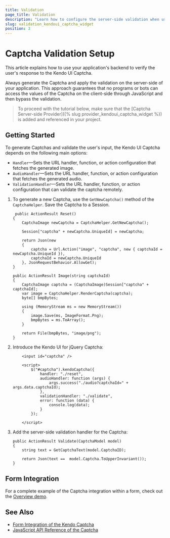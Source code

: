 ```yaml
---
title: Validation
page_title: Validation
description: "Learn how to configure the server-side validation when using the jQuery Captcha by Kendo UI."
slug: validation_kendoui_captcha_widget
position: 3
---
```


# Captcha Validation Setup

This article explains how to use your application's backend to verify the user's response to the Kendo UI Captcha. 

Always generate the Captcha and apply the validation on the server-side of your application. This approach guarantees that no programs or bots can access the values of the Captcha on the client-side through JavaScript and then bypass the validation.

> To proceed with the tutorial below, make sure that the [Captcha Server-side Provider]({% slug provider_kendoui_captcha_widget %}) is added and referenced in your project.

## Getting Started

To generate Captchas and validate the user's input, the Kendo UI Captcha depends on the following main options:

* `Handler`&mdash;Sets the URL handler, function, or action configuration that fetches the generated image.
* `AudioHandler`&mdash;Sets the URL handler, function, or action configuration that fetches the generated audio.
* `ValidationHandler`&mdash;Sets the URL handler, function, or action configuration that can validate the captcha remotely.

1. To generate a new Captcha, use the `GetNewCaptcha()` method of the `CaptchaHelper`. Save the Captcha to a Session.

    ```
     public ActionResult Reset()
    {
        CaptchaImage newCaptcha = CaptchaHelper.GetNewCaptcha();

        Session["captcha" + newCaptcha.UniqueId] = newCaptcha;

        return Json(new
        {
            captcha = Url.Action("image", "captcha", new { captchaId = newCaptcha.UniqueId }),
            captchaId = newCaptcha.UniqueId
        }, JsonRequestBehavior.AllowGet);
    }

    public ActionResult Image(string captchaId)
    {
        CaptchaImage captcha = (CaptchaImage)Session["captcha" + captchaId];
        var image = CaptchaHelper.RenderCaptcha(captcha);
        byte[] bmpBytes;

        using (MemoryStream ms = new MemoryStream())
        {
            image.Save(ms, ImageFormat.Png);
            bmpBytes = ms.ToArray();
        }

        return File(bmpBytes, "image/png");
    }
    ```

1. Introduce the Kendo UI for jQuery Captcha:

    ```
        <input id="captcha" />
    
        <script>
            $("#captcha").kendoCaptcha({
                handler: "./reset",
                audioHandler: function (args) {
                    args.success("./audio?captchaId=" + args.data.captchaId);
                },
                validationHandler: "./validate",
                error: function (data) {
                    console.log(data);
                }
            });
            
        </script>
    ```

1. Add the server-side validation handler for the Captcha:

    ```
    public ActionResult Validate(CaptchaModel model)
    {
        string text = GetCaptchaText(model.CaptchaID);

        return Json(text ==  model.Captcha.ToUpperInvariant());
    }
    ```
## Form Integration

For a complete example of the Captcha integration within a form, check out the [Overview demo](https://demos.telerik.com/kendo-ui/captcha/index).

## See Also

* [Form Integration of the Kendo Captcha](https://demos.telerik.com/kendo-ui/captcha/index)
* [JavaScript API Reference of the Captcha](/api/javascript/ui/captcha)
